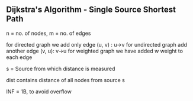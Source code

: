 ## Dijkstra's Algorithm - Single Source Shortest Path

n = no. of nodes, m = no. of edges

for directed graph we add only edge (u, v) : u->v
for undirected graph add another edge (v, u): v->u
for weighted graph we have added w weight to each edge

s = Source from which distance is measured

dist contains distance of all nodes from source s

INF = 1B, to avoid overflow	
